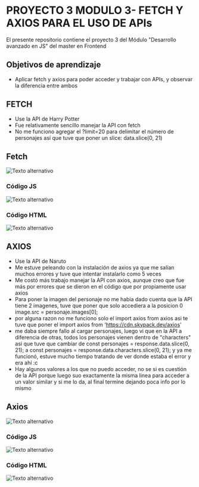 # PROYECTO 3 MODULO 3- FETCH Y AXIOS PARA EL USO DE APIs
El presente repositorio contiene el proyecto 3 del Módulo "Desarrollo avanzado en JS" del master en Frontend

## Objetivos de aprendizaje
- Aplicar fetch y axios para poder acceder y trabajar con APIs, y observar la diferencia entre ambos

## FETCH
- Use la API de Harry Potter
- Fue relativamente sencillo manejar la API con fetch
- No me funciono agregar el ?limit=20 para delimitar el número de personajes así que tuve que poner un slice:  data.slice(0, 21)


## Fetch 
![Texto alternativo](https://i.imgur.com/B339FLO.png)

### Código JS
![Texto alternativo](https://i.imgur.com/jf9f24D.png)

### Código HTML
![Texto alternativo](https://i.imgur.com/By3GkFa.png)

## AXIOS
- Use la API de Naruto
- Me estuve peleando con la instalación de axios ya que me salían muchos errores y tuve que intentar instalarlo como 5 veces
- Me costó más trabajo manejar la API con axios, aunque creo que fue más por errores que se dieron en el código que por propiamente usar axios
- Para poner la imagen del personaje no me habia dado cuenta que la API tiene 2 imagenes, tuve que poner que solo accediera a la posicion 0  image.src = personaje.images[0];
- por alguna razon no me funciono solo el import axios from axios asi te tuve que poner el import axios from 'https://cdn.skypack.dev/axios'
- me daba siempre fallo al cargar personajes, luego vi que en la API a diferencia de otras, todos los personajes vienen dentro de "characters" asi que tuve que cambiar de const personajes = response.data.slice(0, 21);  a const personajes = response.data.characters.slice(0, 21); y ya me funcionó, estuve mucho tiempo tratando de ver donde estaba el error y era ahí :c
- Hay algunos valores a los que no puedo acceder, no se si es cuestión de la API porque luego suo exactamente la misma linea para acceder a un valor similar y si me lo da, al final termine dejando poca info por lo mismo

## Axios
![Texto alternativo](https://i.imgur.com/jf9f24D.png)

### Código JS
![Texto alternativo](https://i.imgur.com/DRrZKQ3.png)

### Código HTML
![Texto alternativo](https://i.imgur.com/gMaOFOu.png)



